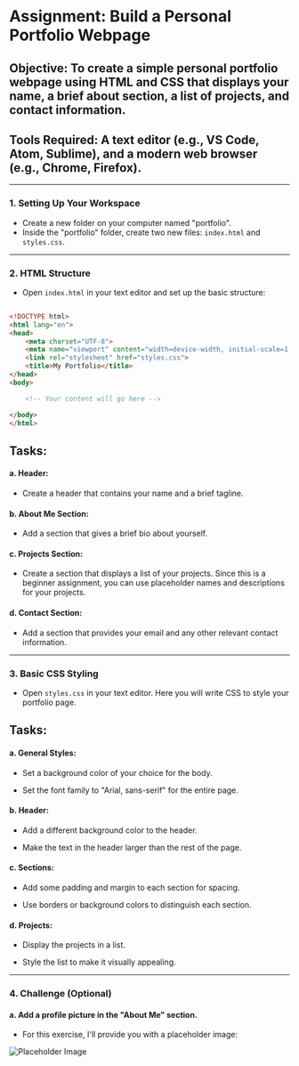# Assignment: Build a Personal Portfolio Webpage

## Objective: To create a simple personal portfolio webpage using HTML and CSS that displays your name, a brief about section, a list of projects, and contact information.

## Tools Required: A text editor (e.g., VS Code, Atom, Sublime), and a modern web browser (e.g., Chrome, Firefox).

* * * * *

### 1\. Setting Up Your Workspace

-   Create a new folder on your computer named "portfolio".
-   Inside the "portfolio" folder, create two new files: `index.html` and `styles.css`.

* * * * *

### 2\. HTML Structure

-   Open `index.html` in your text editor and set up the basic structure:



```html

<!DOCTYPE html>
<html lang="en">
<head>
    <meta charset="UTF-8">
    <meta name="viewport" content="width=device-width, initial-scale=1.0">
    <link rel="stylesheet" href="styles.css">
    <title>My Portfolio</title>
</head>
<body>

    <!-- Your content will go here -->

</body>
</html>

```

## Tasks:

#### a. Header: 

- Create a header that contains your name and a brief tagline. 

#### b. About Me Section: 

- Add a section that gives a brief bio about yourself. 

#### c. Projects Section: 

- Create a section that displays a list of your projects. Since this is a beginner assignment, you can use placeholder names and descriptions for your projects. 

#### d. Contact Section: 

- Add a section that provides your email and any other relevant contact information.

* * * * *

### 3\. Basic CSS Styling

- Open `styles.css` in your text editor. Here you will write CSS to style your portfolio page.

## Tasks:

#### a. General Styles:

- Set a background color of your choice for the body. 

- Set the font family to "Arial, sans-serif" for the entire page.
#### b. Header: 

- Add a different background color to the header. 

- Make the text in the header larger than the rest of the page.

#### c. Sections: 

- Add some padding and margin to each section for spacing. 

- Use borders or background colors to distinguish each section.

#### d. Projects: 

- Display the projects in a list.

- Style the list to make it visually appealing.

* * * * *

### 4\. Challenge (Optional)

#### a. Add a profile picture in the "About Me" section. 

- For this exercise, I'll provide you with a placeholder image:

![Placeholder Image](https://i.postimg.cc/y6tK2QFQ/profile-photo.png)


